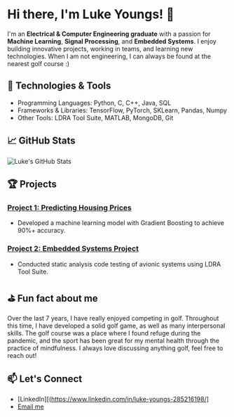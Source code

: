 # Hi there, I'm Luke Youngs! 👋

I'm an **Electrical & Computer Engineering graduate** with a passion for **Machine Learning**, **Signal Processing**, and **Embedded Systems**. I enjoy building innovative projects, working in teams, and learning new technologies. When I am not engineering, I can always be found at the nearest golf course :)

## 🔧 Technologies & Tools

- Programming Languages: Python, C, C++, Java, SQL
- Frameworks & Libraries: TensorFlow, PyTorch, SKLearn, Pandas, Numpy
- Other Tools: LDRA Tool Suite, MATLAB, MongoDB, Git

## 📈 GitHub Stats
![Luke's GitHub Stats](https://github-readme-stats.vercel.app/api?username=lukepyoungs&show_icons=true&theme=dark)

## 🏆 Projects

### [Project 1: Predicting Housing Prices](https://github.com/lukepyoungs/housing-price-predictor)
- Developed a machine learning model with Gradient Boosting to achieve 90%+ accuracy.

### [Project 2: Embedded Systems Project](https://github.com/lukepyoungs/embedded-systems-project)
- Conducted static analysis code testing of avionic systems using LDRA Tool Suite.

## ⛳️ Fun fact about me

Over the last 7 years, I have really enjoyed competing in golf. Throughout this time, I have developed a solid golf game, as well as many interpersonal skills. The golf
course was a place where I found refuge during the pandemic, and the sport has been great for my mental health through the practice of mindfulness. I always love discussing anything golf, feel free to reach out!

## 📫 Let's Connect

- [LinkedIn][(https://www.linkedin.com/in/luke-youngs-285216198/]
- [Email me](mailto:youlukep@gmail.com)

<!--
**lukepyoungs/lukepyoungs** is a ✨ _special_ ✨ repository because its `README.md` (this file) appears on your GitHub profile.

Here are some ideas to get you started:

- 🔭 I’m currently working on ...
- 🌱 I’m currently learning ...
- 👯 I’m looking to collaborate on ...
- 🤔 I’m looking for help with ...
- 💬 Ask me about ...
- 📫 How to reach me: ...
- 😄 Pronouns: ...
- ⚡ Fun fact: ...
-->
